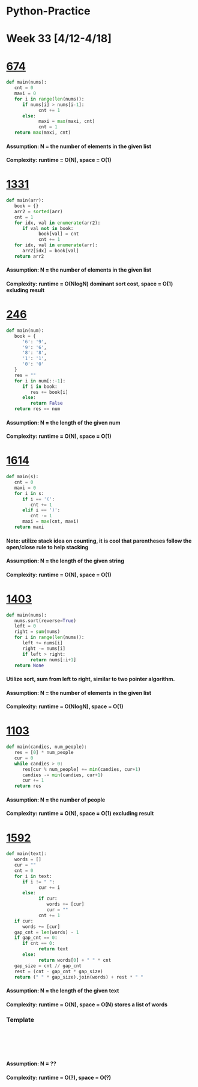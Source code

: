 # Python-Practice

# Week 33 [4/12-4/18]

# [674](https://leetcode.com/problems/longest-continuous-increasing-subsequence/)
```python
def main(nums):
   cnt = 0
   maxi = 0
   for i in range(len(nums)):
      if nums[i] > nums[i-1]:
            cnt += 1
      else:
            maxi = max(maxi, cnt)
            cnt = 1
   return max(maxi, cnt)
```
#### Assumption: N = the number of elements in the given list
#### Complexity: runtime = O(N), space = O(1)

# [1331](https://leetcode.com/problems/rank-transform-of-an-array/)
```python
def main(arr):
   book = {}
   arr2 = sorted(arr)
   cnt = 1
   for idx, val in enumerate(arr2):
      if val not in book:
            book[val] = cnt
            cnt += 1
   for idx, val in enumerate(arr):
      arr2[idx] = book[val]
   return arr2
```
#### Assumption: N = the number of elements in the given list
#### Complexity: runtime = O(NlogN) dominant sort cost, space = O(1) exluding result

# [246](https://leetcode.com/problems/strobogrammatic-number/)
```python
def main(num):
   book = {
      '6': '9',
      '9': '6',
      '8': '8',
      '1': '1',
      '0': '0'
   }
   res = ""
   for i in num[::-1]:
      if i in book:
         res += book[i]
      else:
         return False
   return res == num
```
#### Assumption: N = the length of the given num
#### Complexity: runtime = O(N), space = O(1)

# [1614](https://leetcode.com/problems/maximum-nesting-depth-of-the-parentheses/)
```python
def main(s):
   cnt = 0
   maxi = 0
   for i in s:
      if i == '(':
         cnt += 1
      elif i == ')':
         cnt -= 1
      maxi = max(cnt, maxi)
   return maxi
```
#### Note: utilize stack idea on counting, it is cool that parentheses follow the open/close rule to help stacking
#### Assumption: N = the length of the given string
#### Complexity: runtime = O(N), space = O(1)

# [1403](https://leetcode.com/problems/minimum-subsequence-in-non-increasing-order/)
```python
def main(nums):
   nums.sort(reverse=True)
   left = 0
   right = sum(nums)
   for i in range(len(nums)):
      left += nums[i]
      right -= nums[i]
      if left > right:
         return nums[:i+1]
   return None
```
#### Utilize sort, sum from left to right, similar to two pointer algorithm.
#### Assumption: N = the number of elements in the given list
#### Complexity: runtime = O(NlogN), space = O(1)

# [1103](https://leetcode.com/problems/distribute-candies-to-people/)
```python
def main(candies, num_people):
   res = [0] * num_people
   cur = 0
   while candies > 0:
      res[cur % num_people] += min(candies, cur+1)
      candies -= min(candies, cur+1)
      cur += 1
   return res
```
#### Assumption: N = the number of people
#### Complexity: runtime = O(N), space = O(1) excluding result

# [1592](https://leetcode.com/problems/rearrange-spaces-between-words/)
```python
def main(text):
   words = []
   cur = ""
   cnt = 0
   for i in text:
      if i != " ":
            cur += i
      else:
            if cur:
               words += [cur]
               cur = ""
            cnt += 1
   if cur:
      words += [cur]
   gap_cnt = len(words) - 1
   if gap_cnt == 0:
      if cnt == 0:
            return text
      else:
            return words[0] + " " * cnt
   gap_size = cnt // gap_cnt
   rest = (cnt - gap_cnt * gap_size)
   return (" " * gap_size).join(words) + rest * " "
```
#### Assumption: N = the length of the given text
#### Complexity: runtime = O(N), space = O(N) stores a list of words

### Template
# []()
```sql
```

# []()
```python
```
#### Assumption: N = ??
#### Complexity: runtime = O(?), space = O(?)